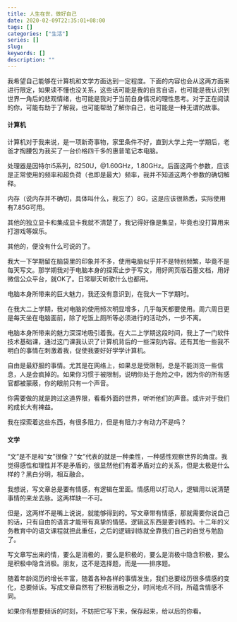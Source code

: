 ```yaml
---
title: 人生在世，做好自己
date: 2020-02-09T22:35:01+08:00
tags: []
categories: ["生活"]
series: []
slug: 
keywords: []
description: ""
---
```


我希望自己能够在计算机和文学方面达到一定程度。下面的内容也会从这两方面来进行限定，如果读不懂也没关系，这些话可能是我的自言自语，也可能是我认识到世界一角后的悲观情绪，也可能是我对于当前自身情况的理性思考。对于正在阅读的你，可能有助于了解我，也可能帮助了解你自己，也可能是一种无谓的故事。

#### 计算机

计算机对于我来说，是一项新奇事物，家里条件不好，直到大学上完一学期后，老爸才掏腰包为我买了一台价格四千多的惠普笔记本电脑。

处理器是因特尔i5系列，8250U，@1.60GHz，1.80GHz。后面这两个参数，应该是正常使用的频率和超负荷（也即是最大）频率，我并不知道这两个参数的确切解释。

内存（说内存并不确切，具体叫什么，我忘了）8G，这是应该很熟悉，实际使用有7.85G可用。

其他的独立显卡和集成显卡我就不清楚了，我记得好像是集显，毕竟也没打算用来打游戏等娱乐。

其他的，便没有什么可说的了。

我大一下学期留在脑袋里的印象并不多，使用电脑似乎并不是特别频繁，毕竟不是每天写文。那学期我对于电脑本身的探索止步于写文，用好网页版石墨文档，用好微信公众平台，就OK了。日常聊天听歌什么也都用。

电脑本身所带来的巨大魅力，我还没有意识到，在我大一下学期时。

在我大二上学期，我对电脑的使用频次明显增多，几乎每天都要使用。周六周日更是每天坐在电脑面前，除了吃饭上厕所等必须进行的活动外，一步不离。

电脑本身所带来的魅力深深地吸引着我。在大二上学期这段时间，我上了一门软件技术基础课，通过这门课我认识了计算机背后的一些深刻内容。还有其他一些我不明白的事情在刺激着我，促使我要好好学学计算机。

自由是最舒服的事情。尤其是在网络上，如果总是受限制，总是不能浏览一些信息，人是会疯掉的。如果你习惯于被限制，说明你处于危险之中，因为你的所有感官都被蒙蔽，你的眼前只有一个声音。

你需要做的就是跨过这道界限，看看外面的世界，听听他们的声音。或许对于我们的成长大有裨益。

我在探索着这些东西，有很多阻力，但是有阻力才有动力不是吗？

#### 文学

“文”是不是和“女”很像？“女”代表的就是一种柔性，一种感性观察世界的角度。我觉得感性和理性并不是矛盾的，很显然他们有着矛盾对立的关系，但是太极是什么样的？黑白分明，相互融合。

我想说，写文章总是要有情感，有逻辑在里面。情感用以打动人，逻辑用以说清楚事情的来龙去脉。这两样缺一不可。

但是，这两样不是嘴上说说，就能够得到的。写文章带有情感，那就需要你说自己的话，只有自由的语言才能带有真挚的情感。逻辑这东西是要训练的。十二年的义务教育中的语文课程就担此重任，之后的逻辑训练就全靠我们自己的自觉与勉励了。

写文章写出来的情，要么是消极的，要么是积极的，要么是消极中隐含积极，要么是积极中隐含消极。朋友，这不是选择题，而是——排序题。

随着年龄阅历的增长丰富，随着各种各样的事情发生，我们总要经历很多情感的变化，总要倾诉。写成文章自然有了积极消极之分，时间地点不同，所蕴含情感不同。

如果你有想要倾诉的时刻，不妨把它写下来，保存起来，给以后的你看。